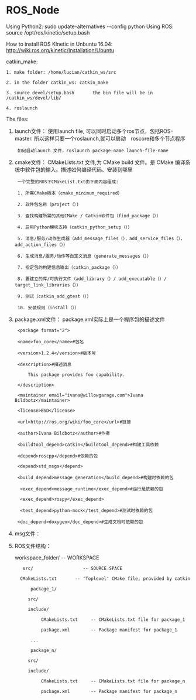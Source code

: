 # ROS_Node

Using Python2: sudo update-alternatives --config python 
Using ROS: source /opt/ros/kinetic/setup.bash


How to install ROS KInetic in Unbuntu 16.04:
	http://wiki.ros.org/kinetic/Installation/Ubuntu


catkin_make:

	1. make folder: /home/lucian/catkin_ws/src
	
	2. in the folder catkin_ws: catkin_make
	
	3. source devel/setup.bash       the bin file will be in /catkin_ws/devel/lib/
	
	4. roslaunch 



The files:


1. launch文件： 使用launch file, 可以同时启动多个ros节点，包括ROS-master. 所以这样只要一个roslaunch,就可以启动　roscore和多个节点程序

		如何启动launch 文件，roslaunch package-name launch-file-name
		
		
2. cmake文件： CMakeLists.txt 文件,为 CMake build 文件。是 CMake 编译系统中软件包的输入。描述如何编译代码、安装到哪里

		一个完整的ROS下CMakeList.txt由下面内容组成:
		
		1. 所需CMake版本（cmake_minimum_required） 
		
		2. 软件包名称（project（）) 
		
		3. 查找构建所需的其他CMake / Catkin软件包（find_package（）） 
		
		4. 启用Python模块支持（catkin_python_setup（））
		
		5. 消息/服务/动作生成器（add_message_files（），add_service_files（），add_action_files（）） 
		
		6. 生成消息/服务/动作等自定义消息（generate_messages（）） 
		
		7. 指定包的构建信息输出（catkin_package（）） 
		
		8. 要建立的库/可执行文件（add_library（）/ add_executable（）/ target_link_libraries（）） 
		
		9. 测试（catkin_add_gtest（）） 
		
		10. 安装规则（install（））
		
		
3. package.xml文件： package.xml实际上是一个程序包的描述文件

		<package format="2">
		
  		<name>foo_core</name>#包名
		
 		<version>1.2.4</version>#版本号
		
  		<description>#描述消息
		
    		This package provides foo capability.
		
  		</description>
		
 		<maintainer email="ivana@willowgarage.com">Ivana Bildbotz</maintainer>
		
  		<license>BSD</license>
		
  		<url>http://ros.org/wiki/foo_core</url>#链接
	
  		<author>Ivana Bildbotz</author>#作者
	
  		<buildtool_depend>catkin</buildtool_depend>#构建工具依赖

  		<depend>roscpp</depend>#依赖的包
		
  		<depend>std_msgs</depend>

  		<build_depend>message_generation</build_depend>#构建时依赖的包

 		 <exec_depend>message_runtime</exec_depend>#运行是依赖的包
		 
 		 <exec_depend>rospy</exec_depend>

 		 <test_depend>python-mock</test_depend>#测试时依赖的包

  		<doc_depend>doxygen</doc_depend>#生成文档时依赖的包



4. msg文件： 






5. ROS文件结构：

	workspace_folder/        -- WORKSPACE
	
  	      src/                   -- SOURCE SPACE
	      
   		 CMakeLists.txt       -- 'Toplevel' CMake file, provided by catkin
		 
    		 package_1/
		 
	  		src/
			
	  		include/
			
      		     CMakeLists.txt     -- CMakeLists.txt file for package_1
		     
      		     package.xml        -- Package manifest for package_1
		     
    		 ...
		 
    		 package_n/
		 
	 		src/
			
	  		include/
			
      		     CMakeLists.txt     -- CMakeLists.txt file for package_n
		     
      		     package.xml        -- Package manifest for package_n
		
